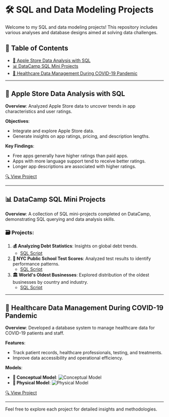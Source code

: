 # 🛠️ SQL and Data Modeling Projects

Welcome to my SQL and data modeling projects! This repository includes various analyses and database designs aimed at solving data challenges.

## 📑 Table of Contents

- [🍏 Apple Store Data Analysis with SQL](#apple-store-data-analysis-with-sql)
- [📊 DataCamp SQL Mini Projects](#datacamp-sql-mini-projects)
- [🏥 Healthcare Data Management During COVID-19 Pandemic](#healthcare-data-management-during-covid-19-pandemic)

---

## 🍏 Apple Store Data Analysis with SQL

**Overview**: Analyzed Apple Store data to uncover trends in app characteristics and user ratings.

**Objectives**:
- Integrate and explore Apple Store data.
- Generate insights on app ratings, pricing, and description lengths.

**Key Findings**:
- Free apps generally have higher ratings than paid apps.
- Apps with more language support tend to receive better ratings.
- Longer app descriptions are associated with higher ratings.

[🔍 View Project](https://github.com/AhmedSalam24/My-Portfolio/blob/main/sql%20projects/Apple%20store%20analysis%20with%20SQL/AppStore%20Analysis.sql.sql)

---

## 📊 DataCamp SQL Mini Projects

**Overview**: A collection of SQL mini-projects completed on DataCamp, demonstrating SQL querying and data analysis skills.

### 🗃️ Projects:
1. **💰 Analyzing Debt Statistics**: Insights on global debt trends.
   - [SQL Script](https://github.com/AhmedSalam24/My-Portfolio/tree/main/sql%20projects/DataCamp%20SQL%20Mini%20Projects/Analyzing%20Debt%20Statistics%20with%20SQL)
2. **🏫 NYC Public School Test Scores**: Analyzed test results to identify performance patterns.
   - [SQL Script](https://github.com/AhmedSalam24/My-Portfolio/tree/main/sql%20projects/DataCamp%20SQL%20Mini%20Projects/Analyzing%20NYC%20Public%20School%20Test%20Result%20Scores%20with%20SQL)
3. **🏛️ World's Oldest Businesses**: Explored distribution of the oldest businesses by country and industry.
   - [SQL Script](https://github.com/AhmedSalam24/My-Portfolio/tree/main/sql%20projects/DataCamp%20SQL%20Mini%20Projects/What%20and%20Where%20are%20the%20World's%20Oldest%20Businesses%20with%20SQL)

---

## 🏥 Healthcare Data Management During COVID-19 Pandemic

**Overview**: Developed a database system to manage healthcare data for COVID-19 patients and staff.

**Features**:
- Track patient records, healthcare professionals, testing, and treatments.
- Improve data accessibility and operational efficiency.

**Models**:
- **📝 Conceptual Model**: ![Conceptual Model](https://github.com/user-attachments/assets/46504e24-a967-4c3f-8084-2c64781aa514)
- **📐 Physical Model**: ![Physical Model](https://github.com/user-attachments/assets/6e2b5502-8aca-454d-ba5e-0160e49e8f10)

[🔍 View Project](https://github.com/AhmedSalam24/My-Portfolio/tree/main/sql%20projects/Healthcare%20Data%20Management%20During%20COVID-19%20Pandemic)

---

Feel free to explore each project for detailed insights and methodologies.